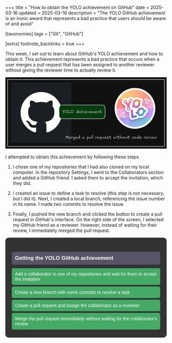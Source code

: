 +++
title = "How to obtain the YOLO achievement on GitHub"
date = 2025-03-16
updated = 2025-03-16
description = "The YOLO GitHub achievement is an ironic award that represents a bad practice that users should be aware of and avoid"

[taxonomies]
tags = ["Git", "GitHub"]

[extra]
footnote_backlinks = true
+++

This week, I set out to learn about GitHub's YOLO achievement and how to obtain it. This achievement represents a bad practice that occurs when a user merges a pull request that has been assigned to another reviewer without giving the reviewer time to actually review it.

![github_yolo_achievement](./github_yolo_achievement.png)

I attempted to obtain this achievement by following these steps.

1. I chose one of my repositories that I had also cloned on my local computer. In the repository Settings, I went to the Collaborators section and added a GitHub friend. I asked them to accept the invitation, which they did.

2. I created an issue to define a task to resolve (this step is not necessary, but I did it). Next, I created a local branch, referencing the issue number in its name. I made two commits to resolve the issue.

3. Finally, I pushed the new branch and clicked the button to create a pull request in GitHub's interface. On the right side of the screen, I selected my GitHub friend as a reviewer. However, instead of waiting for their review, I immediately merged the pull request.

<div style="font-family: Arial, sans-serif; background-color: #333; color: white; padding: 20px; border-radius: 10px; width: fit-content;">
  <h1 style="background: #556; color: white; padding: 10px; border-radius: 5px; font-size: 1.2em;">
    Getting the YOLO GitHub achievement
  </h1>
  <ul style="padding: 0; margin: 0;"><li style="list-style: none; margin: 5px 0;"><span style="display: block; background: #4a6; color: white; padding: 10px; border-radius: 5px; margin-top: 5px; font-size: 1em;">
                 Add a collaborator to one of my repositories and wait for them to accept the invitation
               </span></li><li style="list-style: none; margin: 5px 0;"><span style="display: block; background: #4a6; color: white; padding: 10px; border-radius: 5px; margin-top: 5px; font-size: 1em;">
                 Create a new branch with some commits to resolve a task
               </span></li><li style="list-style: none; margin: 5px 0;"><span style="display: block; background: #4a6; color: white; padding: 10px; border-radius: 5px; margin-top: 5px; font-size: 1em;">
                 Create a pull request and assign the collaborator as a reviewer
               </span></li><li style="list-style: none; margin: 5px 0;"><span style="display: block; background: #4a6; color: white; padding: 10px; border-radius: 5px; margin-top: 5px; font-size: 1em;">
                 Merge the pull request immediately without waiting for the collaborator's review
               </span></li></ul>
</div>
